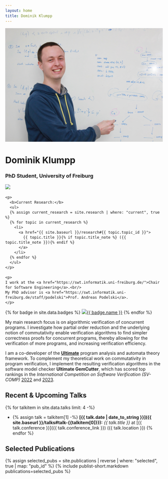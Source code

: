 ```yaml
---
layout: home
title: Dominik Klumpp
---
```


<div id="banner">
  <img src="images/dominik.jpg"/>
  <div id="main-info">
    <h1>Dominik Klumpp</h1>
    <h3>PhD Student, University of Freiburg</h3>
    <img class="mail" src="{{ site.baseurl }}/images/mail.png" />
    
    <p>
      <b>Current Research:</b>
      <ul>
      {% assign current_research = site.research | where: "current", true %}
      {% for topic in current_research %}
        <li>
          <a href="{{ site.baseurl }}/research#{{ topic.topic_id }}">
            {{ topic.title }}{% if topic.title_note %} ({{ topic.title_note }}){% endif %}
          </a>
        </li>
      {% endfor %}
      </ul>
    </p>

    <p>
    I work at the <a href="https://swt.informatik.uni-freiburg.de/">Chair for Software Engineering</a>.<br/>
    My PhD advisor is <a href="https://swt.informatik.uni-freiburg.de/staff/podelski">Prof. Andreas Podelski</a>.
    </p>
  </div>
</div>
<div id="badges">
{% for badge in site.data.badges %}
  <a class="badge" target="_blank" href="{{ badge.link }}" title="{{ badge.name }}"><img src="{{ site.baseurl }}/images/{{ badge.icon }}" />{{ badge.name }}</a>
{% endfor %}
</div>

My main research focus is on algorithmic verification of concurrent programs.
I investigate how <span class="highlight">partial order reduction</span>
and the underlying notion of <span class="highlight">commutativity</span>
enable verification algorithms to find simpler correctness proofs for concurrent programs,
thereby allowing for the verification of more programs,
and increasing verification efficiency.

I am a co-developer of the [**Ultimate**](https://ultimate.informatik.uni-freiburg.de/) program analysis and automata theory framework.
To complement my theoretical work on commutativity in program verification, I implement the resulting verification algorithms in the software model checker **Ultimate GemCutter**,
which has scored top rankings in the _International Competition on Software Verification (SV-COMP)_ [2022](https://sv-comp.sosy-lab.org/2022/results/results-verified/) and [2023](https://sv-comp.sosy-lab.org/2023/results/results-verified/).

## Recent & Upcoming Talks

{% for talkitem in site.data.talks limit: 4 -%}
- {% assign talk = talkitem[1] -%}
  **[{{ talk.date | date_to_string }}]({{ site.baseurl }}/talks#talk-{{talkitem[0]}}):** _{{ talk.title }}_ at [{{ talk.conference }}]({{ talk.conference_link }}) ({{ talk.location }})
{% endfor %}

## Selected Publications

{% assign selected_pubs = site.publications | reverse | where: "selected", true | map: "pub_id" %}
{% include publist-short.markdown publications=selected_pubs %}
